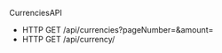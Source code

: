 CurrenciesAPI
- HTTP GET <localhost>/api/currencies?pageNumber=<page number>&amount=<entries per page>
- HTTP GET <localhost>/api/currency/<currency id>
